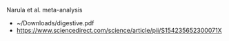 Narula et al. meta-analysis
* ~/Downloads/digestive.pdf
* https://www.sciencedirect.com/science/article/pii/S154235652300071X


